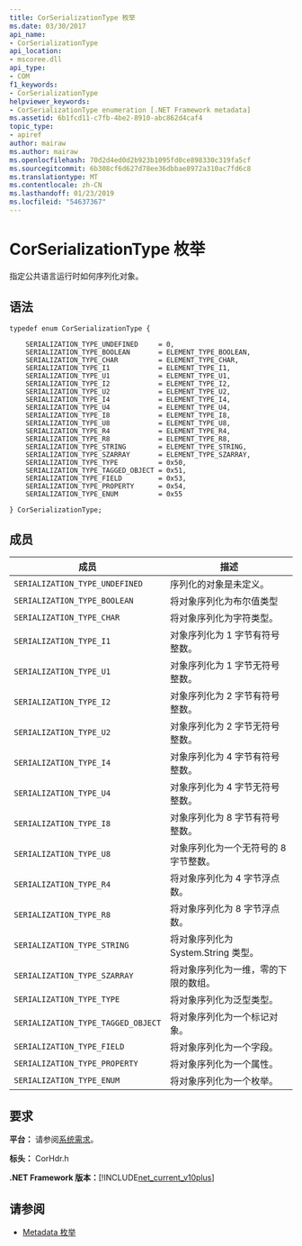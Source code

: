 ```yaml
---
title: CorSerializationType 枚举
ms.date: 03/30/2017
api_name:
- CorSerializationType
api_location:
- mscoree.dll
api_type:
- COM
f1_keywords:
- CorSerializationType
helpviewer_keywords:
- CorSerializationType enumeration [.NET Framework metadata]
ms.assetid: 6b1fcd11-c7fb-4be2-8910-abc862d4caf4
topic_type:
- apiref
author: mairaw
ms.author: mairaw
ms.openlocfilehash: 70d2d4ed0d2b923b1095fd0ce898330c319fa5cf
ms.sourcegitcommit: 6b308cf6d627d78ee36dbbae8972a310ac7fd6c8
ms.translationtype: MT
ms.contentlocale: zh-CN
ms.lasthandoff: 01/23/2019
ms.locfileid: "54637367"
---
```

# <a name="corserializationtype-enumeration"></a>CorSerializationType 枚举
指定公共语言运行时如何序列化对象。  
  
## <a name="syntax"></a>语法  
  
```  
typedef enum CorSerializationType {  
  
    SERIALIZATION_TYPE_UNDEFINED     = 0,  
    SERIALIZATION_TYPE_BOOLEAN       = ELEMENT_TYPE_BOOLEAN,  
    SERIALIZATION_TYPE_CHAR          = ELEMENT_TYPE_CHAR,  
    SERIALIZATION_TYPE_I1            = ELEMENT_TYPE_I1,  
    SERIALIZATION_TYPE_U1            = ELEMENT_TYPE_U1,  
    SERIALIZATION_TYPE_I2            = ELEMENT_TYPE_I2,  
    SERIALIZATION_TYPE_U2            = ELEMENT_TYPE_U2,  
    SERIALIZATION_TYPE_I4            = ELEMENT_TYPE_I4,  
    SERIALIZATION_TYPE_U4            = ELEMENT_TYPE_U4,  
    SERIALIZATION_TYPE_I8            = ELEMENT_TYPE_I8,  
    SERIALIZATION_TYPE_U8            = ELEMENT_TYPE_U8,  
    SERIALIZATION_TYPE_R4            = ELEMENT_TYPE_R4,  
    SERIALIZATION_TYPE_R8            = ELEMENT_TYPE_R8,  
    SERIALIZATION_TYPE_STRING        = ELEMENT_TYPE_STRING,  
    SERIALIZATION_TYPE_SZARRAY       = ELEMENT_TYPE_SZARRAY,  
    SERIALIZATION_TYPE_TYPE          = 0x50,  
    SERIALIZATION_TYPE_TAGGED_OBJECT = 0x51,  
    SERIALIZATION_TYPE_FIELD         = 0x53,  
    SERIALIZATION_TYPE_PROPERTY      = 0x54,  
    SERIALIZATION_TYPE_ENUM          = 0x55  
  
} CorSerializationType;  
```  
  
## <a name="members"></a>成员  
  
|成员|描述|  
|------------|-----------------|  
|`SERIALIZATION_TYPE_UNDEFINED`|序列化的对象是未定义。|  
|`SERIALIZATION_TYPE_BOOLEAN`|将对象序列化为布尔值类型|  
|`SERIALIZATION_TYPE_CHAR`|将对象序列化为字符类型。|  
|`SERIALIZATION_TYPE_I1`|对象序列化为 1 字节有符号整数。|  
|`SERIALIZATION_TYPE_U1`|对象序列化为 1 字节无符号整数。|  
|`SERIALIZATION_TYPE_I2`|对象序列化为 2 字节有符号整数。|  
|`SERIALIZATION_TYPE_U2`|对象序列化为 2 字节无符号整数。|  
|`SERIALIZATION_TYPE_I4`|对象序列化为 4 字节有符号整数。|  
|`SERIALIZATION_TYPE_U4`|对象序列化为 4 字节无符号整数。|  
|`SERIALIZATION_TYPE_I8`|对象序列化为 8 字节有符号整数。|  
|`SERIALIZATION_TYPE_U8`|对象序列化为一个无符号的 8 字节整数。|  
|`SERIALIZATION_TYPE_R4`|将对象序列化为 4 字节浮点数。|  
|`SERIALIZATION_TYPE_R8`|将对象序列化为 8 字节浮点数。|  
|`SERIALIZATION_TYPE_STRING`|将对象序列化为 System.String 类型。|  
|`SERIALIZATION_TYPE_SZARRAY`|将对象序列化为一维，零的下限的数组。|  
|`SERIALIZATION_TYPE_TYPE`|将对象序列化为泛型类型。|  
|`SERIALIZATION_TYPE_TAGGED_OBJECT`|将对象序列化为一个标记对象。|  
|`SERIALIZATION_TYPE_FIELD`|将对象序列化为一个字段。|  
|`SERIALIZATION_TYPE_PROPERTY`|将对象序列化为一个属性。|  
|`SERIALIZATION_TYPE_ENUM`|将对象序列化为一个枚举。|  
  
## <a name="requirements"></a>要求  
 **平台：** 请参阅[系统需求](../../../../docs/framework/get-started/system-requirements.md)。  
  
 **标头：** CorHdr.h  
  
 **.NET Framework 版本：**[!INCLUDE[net_current_v10plus](../../../../includes/net-current-v10plus-md.md)]  
  
## <a name="see-also"></a>请参阅
- [Metadata 枚举](../../../../docs/framework/unmanaged-api/metadata/metadata-enumerations.md)

